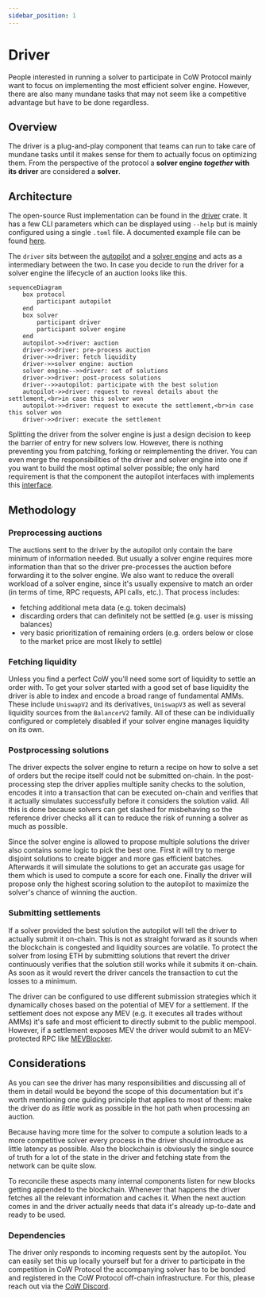 ```yaml
---
sidebar_position: 1
---
```


# Driver

People interested in running a solver to participate in CoW Protocol mainly want to focus on implementing the most efficient solver engine.
However, there are also many mundane tasks that may not seem like a competitive advantage but have to be done regardless.

## Overview

The driver is a plug-and-play component that teams can run to take care of mundane tasks until it makes sense for them to actually focus on optimizing them.
From the perspective of the protocol a **solver engine _together_ with its driver** are considered a **solver**.

## Architecture

The open-source Rust implementation can be found in the [driver](https://github.com/cowprotocol/services/tree/main/crates/driver) crate.
It has a few CLI parameters which can be displayed using `--help` but is mainly configured using a single `.toml` file.
A documented example file can be found [here](https://github.com/cowprotocol/services/blob/main/crates/driver/example.toml).

The `driver` sits between the [autopilot](../autopilot) and a [solver engine](solver-engine) and acts as a intermediary between the two.
In case you decide to run the driver for a solver engine the lifecycle of an auction looks like this.

```mermaid
sequenceDiagram
    box protocol
        participant autopilot
    end
    box solver
        participant driver
        participant solver engine
    end
    autopilot->>driver: auction
    driver->>driver: pre-process auction
    driver->>driver: fetch liquidity
    driver->>solver engine: auction
    solver engine-->>driver: set of solutions
    driver->>driver: post-process solutions
    driver-->>autopilot: participate with the best solution
    autopilot->>driver: request to reveal details about the settlement,<br>in case this solver won
    autopilot->>driver: request to execute the settlement,<br>in case this solver won
    driver->>driver: execute the settlement
```

Splitting the driver from the solver engine is just a design decision to keep the barrier of entry for new solvers low.
However, there is nothing preventing you from patching, forking or reimplementing the driver.
You can even merge the responsibilities of the driver and solver engine into one if you want to build the most optimal solver possible; the only hard requirement is that the component the autopilot interfaces with implements this [interface](/cow-protocol/reference/apis/driver).

## Methodology

### Preprocessing auctions

The auctions sent to the driver by the autopilot only contain the bare minimum of information needed.
But usually a solver engine requires more information than that so the driver pre-processes the auction before forwarding it to the solver engine.
We also want to reduce the overall workload of a solver engine, since it's usually expensive to match an order (in terms of time, RPC requests, API calls, etc.).
That process includes:
* fetching additional meta data (e.g. token decimals)
* discarding orders that can definitely not be settled (e.g. user is missing balances)
* very basic prioritization of remaining orders (e.g. orders below or close to the market price are most likely to settle)

### Fetching liquidity

Unless you find a perfect CoW you'll need some sort of liquidity to settle an order with.
To get your solver started with a good set of base liquidity the driver is able to index and encode a broad range of fundamental AMMs.
These include `UniswapV2` and its derivatives, `UniswapV3` as well as several liquidity sources from the `BalancerV2` family.
All of these can be individually configured or completely disabled if your solver engine manages liquidity on its own.

### Postprocessing solutions

The driver expects the solver engine to return a recipe on how to solve a set of orders but the recipe itself could not be submitted on-chain.
In the post-processing step the driver applies multiple sanity checks to the solution, encodes it into a transaction that can be executed on-chain and verifies that it actually simulates successfully before it considers the solution valid.
All this is done because solvers can get slashed for misbehaving so the reference driver checks all it can to reduce the risk of running a solver as much as possible.

Since the solver engine is allowed to propose multiple solutions the driver also contains some logic to pick the best one.
First it will try to merge disjoint solutions to create bigger and more gas efficient batches.
Afterwards it will simulate the solutions to get an accurate gas usage for them which is used to compute a score for each one.
Finally the driver will propose only the highest scoring solution to the autopilot to maximize the solver's chance of winning the auction.

### Submitting settlements

If a solver provided the best solution the autopilot will tell the driver to actually submit it on-chain.
This is not as straight forward as it sounds when the blockchain is congested and liquidity sources are volatile.
To protect the solver from losing ETH by submitting solutions that revert the driver continuously verifies that the solution still works while it submits it on-chain.
As soon as it would revert the driver cancels the transaction to cut the losses to a minimum.

The driver can be configured to use different submission strategies which it dynamically choses based on the potential of MEV for a settlement.
If the settlement does not expose any MEV (e.g. it executes all trades without AMMs) it's safe and most efficient to directly submit to the public mempool.
However, if a settlement exposes MEV the driver would submit to an MEV-protected RPC like [MEVBlocker](https://mevblocker.io).

## Considerations

As you can see the driver has many responsibilities and discussing all of them in detail would be beyond the scope of this documentation but it's worth mentioning one guiding principle that applies to most of them: 
make the driver do as _little_ work as possible in the hot path when processing an auction.

Because having more time for the solver to compute a solution leads to a more competitive solver every process in the driver should introduce as little latency as possible.
Also the blockchain is obviously the single source of truth for a lot of the state in the driver and fetching state from the network can be quite slow.

To reconcile these aspects many internal components listen for new blocks getting appended to the blockchain.
Whenever that happens the driver fetches all the relevant information and caches it.
When the next auction comes in and the driver actually needs that data it's already up-to-date and ready to be used.

### Dependencies

The driver only responds to incoming requests sent by the autopilot.
You can easily set this up locally yourself but for a driver to participate in the competition in CoW Protocol the accompanying solver has to be bonded and registered in the CoW Protocol off-chain infrastructure.
For this, please reach out via the [CoW Discord](https://discord.gg/cowprotocol).
